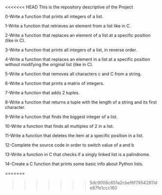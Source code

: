 
<<<<<<< HEAD
This is the repository descriptive of the Project

0-Write a function that prints all integers of a list.

1-Write a function that retrieves an element from a list like in C.

2-Write a function that replaces an element of a list at a specific position (like in C).

3-Write a function that prints all integers of a list, in reverse order.

4-Write a function that replaces an element in a list at a specific position without modifying the original list (like in C).

5-Write a function that removes all characters c and C from a string.

6-Write a function that prints a matrix of integers.

7-Write a function that adds 2 tuples.

8-Write a function that returns a tuple with the length of a string and its first character.

9-Write a function that finds the biggest integer of a list.

10-Write a function that finds all multiples of 2 in a list.

11-Write a function that deletes the item at a specific position in a list.

12-Complete the source code in order to switch value of a and b

13-Write a function in C that checks if a singly linked list is a palindrome.

14-Create a C function that prints some basic info about Python lists.


=======
>>>>>>> 5dc9008c651a2cbef6f79542811de87fe1ccc160
